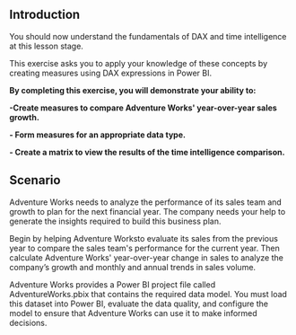 ## Introduction
You should now understand the fundamentals of DAX and time intelligence at this lesson stage.

This exercise asks you to apply your knowledge of these concepts by creating measures using DAX expressions in Power BI.

**By completing this exercise, you will demonstrate your ability to:**

**-Create measures to compare Adventure Works' year-over-year sales growth.**

**- Form measures for an appropriate data type.**

**- Create a matrix to view the results of the time intelligence comparison.**

## Scenario
Adventure Works needs to analyze the performance of its sales team and growth to plan for the next financial year. The company needs your help to generate the insights required to build this business plan. 

Begin by helping Adventure Worksto evaluate its sales from the previous year to compare the sales team's performance for the current year. Then calculate Adventure Works' year-over-year change in sales to analyze the company’s growth and monthly and annual trends in sales volume.

Adventure Works provides a Power BI project file called AdventureWorks.pbix that contains the required data model. You must load this dataset into Power BI, evaluate the data quality, and configure the model to ensure that Adventure Works can use it to make informed decisions.
